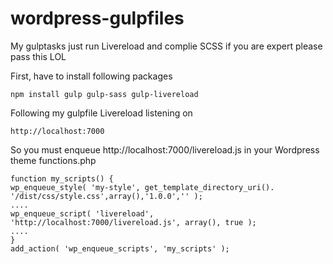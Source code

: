 # wordpress-gulpfiles

My gulptasks just run Livereload and complie SCSS
if you are expert please pass this LOL

First, have to install following packages
```
npm install gulp gulp-sass gulp-livereload
```

Following my gulpfile Livereload listening on 

```
http://localhost:7000
```

So you must enqueue http://localhost:7000/livereload.js in your Wordpress theme functions.php


```
function my_scripts() {
wp_enqueue_style( 'my-style', get_template_directory_uri(). '/dist/css/style.css',array(),'1.0.0','' );
....
wp_enqueue_script( 'livereload', 'http://localhost:7000/livereload.js', array(), true );
....
}
add_action( 'wp_enqueue_scripts', 'my_scripts' );
```

